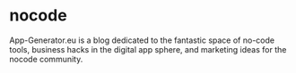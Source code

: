 # nocode
App-Generator.eu is a blog dedicated to the fantastic space of no-code tools, business hacks in the digital app sphere, and marketing ideas for the nocode community.
